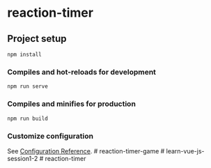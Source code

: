 # reaction-timer

## Project setup
```
npm install
```

### Compiles and hot-reloads for development
```
npm run serve
```

### Compiles and minifies for production
```
npm run build
```

### Customize configuration
See [Configuration Reference](https://cli.vuejs.org/config/).
#   r e a c t i o n - t i m e r - g a m e  
 #   l e a r n - v u e - j s - s e s s i o n 1 - 2  
 #   r e a c t i o n - t i m e r  
 